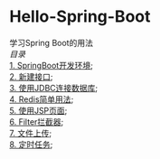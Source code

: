 # Hello-Spring-Boot  
学习Spring Boot的用法  
*目录*  
[1. SpringBoot开发环境](https://github.com/xuanu/Hello-Spring-Boot/blob/master/1/HelloSpringBoot.md);     
[2. 新建接口](https://github.com/xuanu/Hello-Spring-Boot/blob/master/2/新建接口.md);     
[3. 使用JDBC连接数据库](https://github.com/xuanu/Hello-Spring-Boot/blob/master/3/Spring%20Boot使用JDBC连接数据库.md);     
[4. Redis简单用法](https://github.com/xuanu/Hello-Spring-Boot/blob/master/4/Redis简单用法.md);   
[5. 使用JSP页面](https://github.com/xuanu/Hello-Spring-Boot/blob/master/5/使用JSP页面.md);   
[6. Filter拦截器](https://github.com/xuanu/Hello-Spring-Boot/blob/master/6/Filter拦截器.md);   
[7. 文件上传](https://github.com/xuanu/Hello-Spring-Boot/blob/master/7/文件上传.md);   
[8. 定时任务](https://github.com/xuanu/Hello-Spring-Boot/blob/master/8/定时任务.md);   